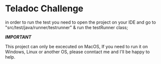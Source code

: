 # Teladoc Challenge


in order to run the test you need to open the project on your IDE and go to "src/test/java/runner/testrunner" & run the testRunner class;

***IMPORTANT***

This project can only be excecuted on MacOS, If you need to run it on Windows, Linux or another OS, please conntact me and I'll be happy to help.
